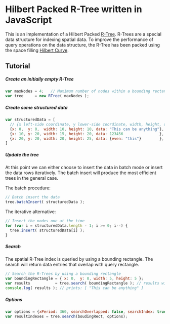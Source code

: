 # Hilbert Packed R-Tree written in JavaScript

This is an implementation of a Hilbert Packed [R-Tree](https://en.wikipedia.org/wiki/R-tree). R-Trees are a special data structure for indexing spatial data. To improve the performance of query operations on the data structure, the R-Tree has been packed using the  space filling [Hilbert Curve](https://en.wikipedia.org/wiki/Hilbert_curve).

## Tutorial

##### Create an initially empty R-Tree

``` javascript
var maxNodes = 4;   // Maximum number of nodes within a bounding rectangle
var tree     = new RTree( maxNodes );
```

##### Create some structured data

``` javascript
var structuredData = [
  // {x left-side coordinate, y lower-side coordinate, width, height, data (or the data to store at this location)}
  {x: 0,  y: 0,  width: 10, height: 10, data: "This can be anything"},
  {x: 10, y: 20, width: 15, height: 20, data: 123456                },
  {x: 20, y: 20, width: 20, height: 25, data: {even: "this"}        },
]
```

##### Update the tree

At this point we can either choose to insert the data in batch mode or insert the data rows iteratively. The batch insert will produce the most efficient trees in the general case.

The batch procedure:

``` javascript
// Batch insert the data
tree.batchInsert( structuredData );
```

The iterative alternative:

``` javascript
// Insert the nodes one at the time
for (var i = structuredData.length - 1; i >= 0; i--) {
  tree.insert( structuredData[i] );
}
```

##### Search

The spatial R-Tree index is queried by using a bounding rectangle. The search will return data entries that overlap with query rectangle. 

``` javascript
// Search the R-Trees by using a bounding rectangle
var boundingRectangle = { x: 0,  y: 0, width: 5, height: 5 };
var results           = tree.search( boundingRectangle ); // results will contain the first element of structuredData
console.log( results ); // prints: [ "This can be anything" ]
```

##### Options
``` javascript
var options = {xPeriod: 360, searchOverlapped: false, searchIndex: true};
var resultIndexes = tree.search(boudingRect, options);
```
